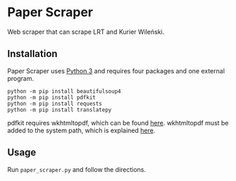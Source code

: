 # Paper Scraper

Web scraper that can scrape LRT and Kurier Wileński.

## Installation

Paper Scraper uses [Python 3](https://www.python.org/) and requires four packages and one external program.
```
python -m pip install beautifulsoup4
python -m pip install pdfkit
python -m pip install requests
python -m pip install translatepy
```
pdfkit requires wkhtmltopdf, which can be found [here](https://wkhtmltopdf.org/).
wkhtmltopdf must be added to the system path, which is explained [here](https://stackoverflow.com/a/48511113).

## Usage

Run `paper_scraper.py` and follow the directions.
